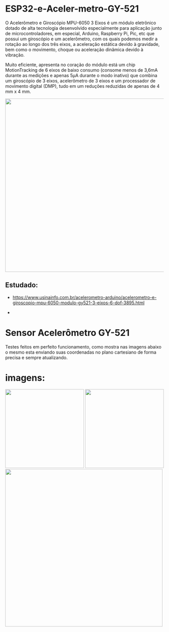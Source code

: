 # ESP32-e-Aceler-metro-GY-521
O Acelerômetro e Giroscópio MPU-6050 3 Eixos é um módulo eletrônico dotado de alta tecnologia desenvolvido especialmente para aplicação junto de microcontroladores, em especial, Arduino, Raspberry Pi, Pic, etc que possui um giroscópio e um acelerômetro, com os quais podemos medir a rotação ao longo dos três eixos, a aceleração estática devido à gravidade, bem como o movimento, choque ou aceleração dinâmica devido à vibração.

Muito eficiente, apresenta no coração do módulo está um chip MotionTracking de 6 eixos de baixo consumo (consome menos de 3,6mA durante as medições e apenas 5μA durante o modo inativo) que combina um giroscópio de 3 eixos, acelerômetro de 3 eixos e um processador de movimento digital (DMP), tudo em um reduções reduzidas de apenas de 4 mm x 4 mm. 

<img src="https://github.com/user-attachments/assets/8041cca1-193a-4111-8572-1a5727834052" width="550"/>


## Estudado:
- https://www.usinainfo.com.br/acelerometro-arduino/acelerometro-e-giroscopio-mpu-6050-modulo-gy521-3-eixos-6-dof-3895.html

- 
# Sensor Acelerômetro GY-521
Testes feitos em perfeito funcionamento, como mostra nas imagens abaixo o mesmo esta enviando suas coordenadas no plano cartesiano de forma precisa e sempre atualizando.

# imagens:
<img src="https://github.com/user-attachments/assets/2d5bc8af-9bb7-40c4-9fc0-cfd63e533eb4" width="250"/>
<img src="https://github.com/user-attachments/assets/3fe23272-4edc-4184-a0fc-32ba305cba03" width="250"/> <br>
<img src="https://github.com/user-attachments/assets/8bd25ad1-5610-4678-9f62-abfbbc277309" width="500"/>
